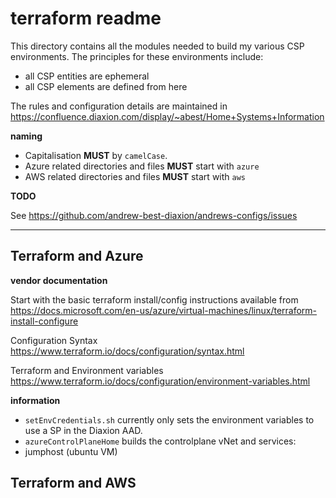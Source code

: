 # terraform readme

This directory contains all the modules needed to build my various CSP environments. The principles for these environments include:

- all CSP entities are ephemeral
- all CSP elements are defined from here

The rules and configuration details are maintained in https://confluence.diaxion.com/display/~abest/Home+Systems+Information

**naming**

- Capitalisation **MUST** by `camelCase`.
- Azure related directories and files **MUST** start with `azure`
- AWS related directories and files **MUST** start with `aws`

**TODO**

See https://github.com/andrew-best-diaxion/andrews-configs/issues

----------------------------------------------

## Terraform and Azure

**vendor documentation**

Start with the basic terraform install/config instructions available from https://docs.microsoft.com/en-us/azure/virtual-machines/linux/terraform-install-configure

Configuration Syntax
https://www.terraform.io/docs/configuration/syntax.html

Terraform and Environment variables
https://www.terraform.io/docs/configuration/environment-variables.html

**information**
 - `setEnvCredentials.sh` currently only sets the environment variables to use a SP in the Diaxion AAD.
 - `azureControlPlaneHome` builds the controlplane vNet and services:
  - jumphost (ubuntu VM)


## Terraform and AWS
